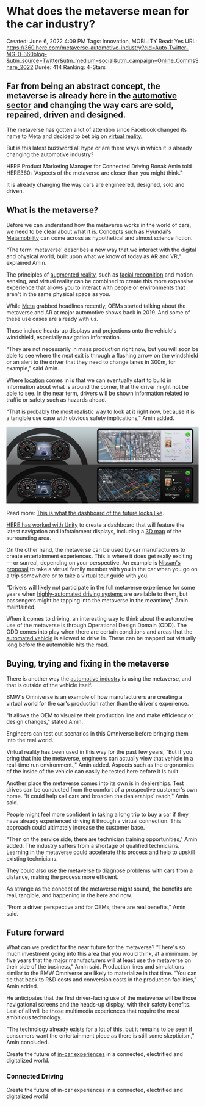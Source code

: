 # What does the metaverse mean for the car industry?

Created: June 6, 2022 4:09 PM
Tags: Innovation, MOBILITY
Read: Yes
URL: https://360.here.com/metaverse-automotive-industry?cid=Auto-Twitter-MG-0-360blog-&utm_source=Twitter&utm_medium=social&utm_campaign=Online_CommsShare_2022
Durée: 414
Ranking: 4-Stars

## Far from being an abstract concept, the metaverse is already here in the [automotive sector](https://www.here.com/solutions/automated-driving) and changing the way cars are sold, repaired, driven and designed.

The metaverse has gotten a lot of attention since Facebook changed its name to Meta and decided to bet big on [virtual reality.](https://360.here.com/tag/virtual-reality)

But is this latest buzzword all hype or are there ways in which it is already changing the automotive industry?

HERE Product Marketing Manager for Connected Driving Ronak Amin told HERE360: “Aspects of the metaverse are closer than you might think."

It is already changing the way cars are engineered, designed, sold and driven.

## What is the metaverse?

Before we can understand how the metaverse works in the world of cars, we need to be clear about what it is. Concepts such as Hyundai's [Metamobility](https://www.technologyrecord.com/Article/hyundai-motor-company-unveils-metamobility-concept-at-ces-2022-127881) can come across as hypothetical and almost science fiction.

“The term 'metaverse' describes a new way that we interact with the digital and physical world, built upon what we know of today as AR and VR," explained Amin.

The principles of [augmented reality,](https://360.here.com/tag/augmented-reality) such as [facial recognition](https://360.here.com/facial-recognition-technology) and motion sensing, and virtual reality can be combined to create this more expansive experience that allows you to interact with people or environments that aren't in the same physical space as you.

While [Meta](https://about.fb.com/news/2021/10/facebook-company-is-now-meta/) grabbed headlines recently, OEMs started talking about the metaverse and AR at major automotive shows back in 2019. And some of these use cases are already with us.

Those include heads-up displays and projections onto the vehicle's windshield, especially navigation information.

“They are not necessarily in mass production right now, but you will soon be able to see where the next exit is through a flashing arrow on the windshield or an alert to the driver that they need to change lanes in 300m, for example," said Amin.

Where [location](https://www.here.com/platform/map-data) comes in is that we can eventually start to build in information about what is around the corner, that the driver might not be able to see. In the near term, drivers will be shown information related to traffic or safety such as hazards ahead.

“That is probably the most realistic way to look at it right now, because it is a tangible use case with obvious safety implications," Amin added.

![What%20does%20the%20metaverse%20mean%20for%20the%20car%20industry%20adb6b2030b8041a5b36a65c8da0abeb3/Luxia_Classic_mockup_night_and_day.jpg](What%20does%20the%20metaverse%20mean%20for%20the%20car%20industry%20adb6b2030b8041a5b36a65c8da0abeb3/Luxia_Classic_mockup_night_and_day.jpg)

Read more: [This is what the dashboard of the future looks like](https://360.here.com/unity-3d-dashboards).

[HERE has worked with Unity](https://360.here.com/unity-3d-dashboards) to create a dashboard that will feature the latest navigation and infotainment displays, including a [3D map](https://www.here.com/platform/map-data/premier-3d-cities) of the surrounding area.

On the other hand, the metaverse can be used by car manufacturers to create entertainment experiences. This is where it does get really exciting — or surreal, depending on your perspective. An example is [Nissan's proposal](https://www.nissan-global.com/EN/INNOVATION/TECHNOLOGY/ARCHIVE/I2V/) to take a virtual family member with you in the car when you go on a trip somewhere or to take a virtual tour guide with you.

“Drivers will likely not participate in the full metaverse experience for some years when [highly-automated driving systems](https://www.here.com/platform/adas-had) are available to them, but passengers might be tapping into the metaverse in the meantime," Amin maintained.

When it comes to driving, an interesting way to think about the automotive use of the metaverse is through Operational Design Domain (ODD). The ODD comes into play when there are certain conditions and areas that the [automated vehicle](https://www.here.com/solutions/automated-driving) is allowed to drive in. These can be mapped out virtually long before the automobile hits the road.

## Buying, trying and fixing in the metaverse

There is another way the [automotive industry](https://www.here.com/solutions/automated-driving) is using the metaverse, and that is outside of the vehicle itself.

BMW's Omniverse is an example of how manufacturers are creating a virtual world for the car's production rather than the driver's experience.

"It allows the OEM to visualize their production line and make efficiency or design changes," stated Amin.

Engineers can test out scenarios in this Omniverse before bringing them into the real world.

Virtual reality has been used in this way for the past few years, “But if you bring that into the metaverse, engineers can actually view that vehicle in a real-time run environment.," Amin added. Aspects such as the ergonomics of the inside of the vehicle can easily be tested here before it is built.

Another place the metaverse comes into its own is in dealerships. Test drives can be conducted from the comfort of a prospective customer's own home. “It could help sell cars and broaden the dealerships' reach," Amin said.

People might feel more confident in taking a long trip to buy a car if they have already experienced driving it through a virtual connection. This approach could ultimately increase the customer base.

“Then on the service side, there are technician training opportunities," Amin added. The industry suffers from a shortage of qualified technicians. Learning in the metaverse could accelerate this process and help to upskill existing technicians.

They could also use the metaverse to diagnose problems with cars from a distance, making the process more efficient.

As strange as the concept of the metaverse might sound, the benefits are real, tangible, and happening in the here and now.

“From a driver perspective and for OEMs, there are real benefits," Amin said.

## Future forward

What can we predict for the near future for the metaverse? “There's so much investment going into this area that you would think, at a minimum, by five years that the major manufacturers will at least use the metaverse on their side of the business," Amin said. Production lines and simulations similar to the BMW Omniverse are likely to materialize in that time. “You can tie that back to R&D costs and conversion costs in the production facilities," Amin added.

He anticipates that the first driver-facing use of the metaverse will be those navigational screens and the heads-up display, with their safety benefits. Last of all will be those multimedia experiences that require the most ambitious technology.

“The technology already exists for a lot of this, but it remains to be seen if consumers want the entertainment piece as there is still some skepticism," Amin concluded.

Create the future of [in-car experiences](https://www.here.com/solutions/connected-driving) in a connected, electrified and digitalized world.

### Connected Driving

Create the future of in-car experiences in a connected, electrified and digitalized world
